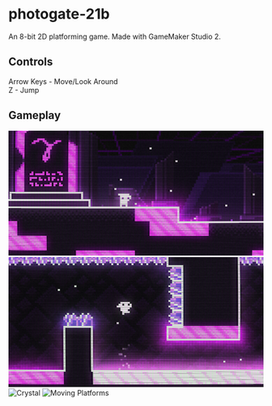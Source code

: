 # photogate-21b
An 8-bit 2D platforming game. Made with GameMaker Studio 2.

## Controls
Arrow Keys - Move/Look Around  
Z - Jump

## Gameplay
![Image of Photon](./_other/preview/1_altar.png)
![Bounce off mirrors](./_other/preview/2_bounce.png)
![Crystal](./_other/preview/3_crystal.gif)
![Moving Platforms](https://imgur.com/5pd8eqf)